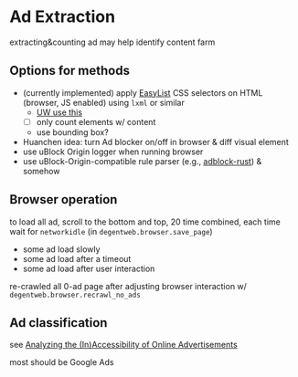 # Ad Extraction

extracting&counting ad may help identify content farm

## Options for methods

- (currently implemented) apply [EasyList](https://easylist.to/)
    CSS selectors on HTML (browser, JS enabled) using `lxml` or similar
    - [UW use this](literature.html#content-farm)
    - [ ] only count elements w/ content
    - use bounding box?
- Huanchen idea: turn Ad blocker on/off in browser & diff visual element
- use uBlock Origin logger when running browser
- use uBlock-Origin-compatible rule parser (e.g.,
    [adblock-rust](https://github.com/brave/adblock-rust)) & somehow

## Browser operation

to load all ad, scroll to the bottom and top, 20 time combined,
each time wait for `networkidle` (in `degentweb.browser.save_page`)

- some ad load slowly
- some ad load after a timeout
- some ad load after user interaction

re-crawled all 0-ad page after adjusting browser interaction w/
`degentweb.browser.recrawl_no_ads`

## Ad classification

see [Analyzing the (In)Accessibility of
Online Advertisements](literature.html#content-farm)

most should be Google Ads
